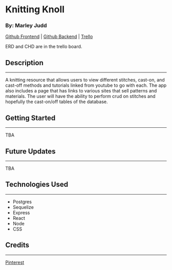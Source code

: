 # Knitting Knoll

### By: Marley Judd

[Github Frontend](https://github.com/marmaeju/knitting_knoll) | [Github Backend](https://github.com/marmaeju/knitting_knoll_backend) | [Trello](https://trello.com/b/7acMz9cx/knitting-knoll)

ERD and CHD are in the trello board.

## Description

---

A knitting resource that allows users to view different stitches, cast-on, and cast-off methods and tutorials linked from youtube to go with each. The app also includes a page that has links to various sites that sell patterns and materials. The user will have the ability to perform crud on stitches and hopefully the cast-on/off tables of the database.

## Getting Started

---

TBA

## Future Updates

---

TBA

## Technologies Used

---

- Postgres
- Sequelize
- Express
- React
- Node
- CSS

## Credits

---

[Pinterest](https://ar.pinterest.com/pin/629307747912492150/)
